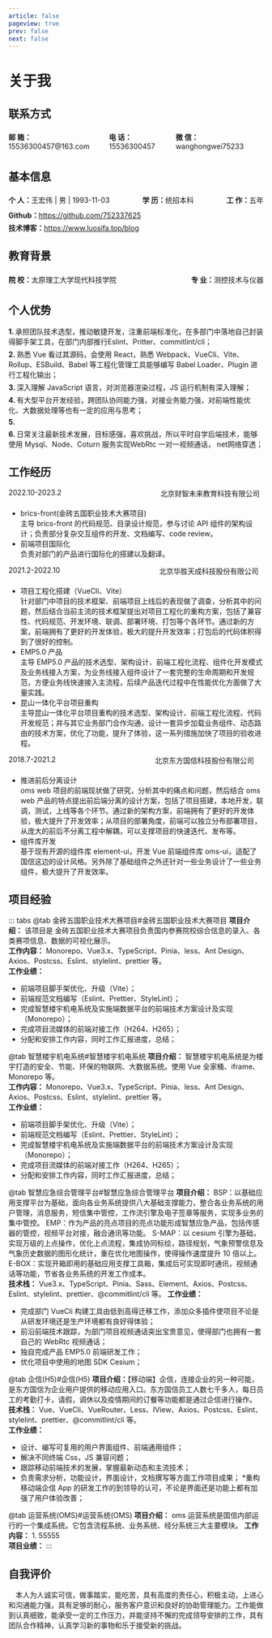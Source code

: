 ```yaml
---
article: false
pageview: true
prev: false
next: false
---
```


# 关于我

<!-- ::: center
![这就是我](./me.jpg '这就是我' =240x300)
::: -->

## 联系方式

<div style="display: flex;justify-content: space-between;">
<p style="margin: 5px 0;padding: 0;"><strong>邮 箱：</strong>15536300457@163.com</p>
<p style="margin: 5px 0;padding: 0;"><strong>电 话：</strong>15536300457</p>
<p style="margin: 5px 0;padding: 0;"><strong>微 信：</strong>wanghongwei75233</p>
</div>

## 基本信息

<div style="display: flex;justify-content: space-between;">
  <p style="margin: 5px 0;padding: 0;"><strong>个 人：</strong>王宏伟 | 男 | 1993-11-03</p>
  <p style="margin: 5px 0;padding: 0;"><strong>学 历：</strong>统招本科</p>
  <p style="margin: 5px 0;padding: 0;"><strong>工 作：</strong>五年</p>
</div>
<div>
  <p style="margin: 5px 0;padding: 0;"><strong>Github：</strong><a href="https://github.com/752337625">https://github.com/752337625</a></p>
  <p style="margin: 5px 0;padding: 0;"><strong>技术博客：</strong><a href="https://www.luosifa.top/blog">https://www.luosifa.top/blog</a></p>
</div>

## 教育背景

<div style="display: flex;justify-content: space-between;">
  <p style="margin: 5px 0;padding: 0;"><strong>院 校：</strong>太原理工大学现代科技学院</p>
  <p style="margin: 5px 0;padding: 0;"><strong>专 业：</strong>测控技术与仪器</p>
</div>

## 个人优势

<p style="margin: 5px 0;padding: 0;"><strong>1. </strong>承担团队技术选型，推动敏捷开发，注重前端标准化，在多部门中落地自己封装得脚手架工具，在部门内部推行Eslint、Pritter、commitlint/cli；</p>
<p style="margin: 5px 0;padding: 0;"><strong>2. </strong>熟悉 Vue 看过其源码，会使用 React，熟悉 Webpack、VueCli、Vite、Rollup、ESBuild、Babel 等工程化管理工具能够编写 Babel Loader、Plugin 进行工程化输出；</p>
<p style="margin: 5px 0;padding: 0;"><strong>3. </strong>深入理解 JavaScript 语言，对浏览器渲染过程，JS 运行机制有深入理解；</p>
<p style="margin: 5px 0;padding: 0;"><strong>4. </strong>有大型平台开发经验，跨团队协同能力强，对接业务能力强，对前端性能优化、大数据处理等也有一定的应用与思考；</p>
<p style="margin: 5px 0;padding: 0;"><strong>5. </strong></p>
<p style="margin: 5px 0;padding: 0;"><strong>6. </strong>日常关注最新技术发展，目标感强，喜欢挑战，所以平时自学后端技术，能够使用 Mysql、Node、Coturn 服务实现WebRtc 一对一视频通话， net网络穿透；</p>
<!-- <p style="margin: 5px 0;padding: 0;"><strong>6. </strong>日常关注最新技术发展，目标感强，喜欢挑战，所以平时学习休息也会自学后端技术，能够使用 Mysql、Node、、nginx、Coturn 服务实现webRtc 一对一视频通话， net网络穿透；</p> -->
<!-- 1. 计算机基础扎实，熟练掌握 HTML（HTML/HTML5）、JavaScript（ES5/ES6）、CSS/CSS3 等前端技术及相关标准规范，具有良好的浏览器兼容处理能力以及 UI 交互实现能力；
6. 熟练掌握浏览器的渲染原理、浏览器数据库操作（IndexedDB）、浏览器多线程处理数据（Web Worker）、浏览器间相互通信方式（SharedWorker）、Web 程序与浏览器代理服务（Service workers）；
7. 熟练掌握 TypeScript 语法；
8. 熟练掌握前端研发中的各工具链，Webpack、Rollup、Vite、VueCli、ESBuild、Babel 等自动构建工具；
9. 熟练掌握前端框架 Vue2.x、Vue3.x 并能够独立设计完成复杂前端模块的研发；
10. 熟练掌握 Eslint、Pritter、commitlint/cli、Axios、ECharts、Element、Highcharts、Vue-Router、Vuex、Pinia、Cesium、Egis、MapBox、腾讯地图、高德地图等众多第三方工具使用；
11. 熟悉前端用户体验和性能的优化，对页面性能和浏览器(如 IE、FireFox、Chrome 等浏览器)、android 及 ios 设备兼容有丰富的实践经验；
12. 能独立完成 H5 页面开发，兼容不同机型；
13. 具备物联网、大数据、大屏可视化等系统研发经验；
14. 有一定 DevOps 经验，参与前端 CI/CD、运维、部署，保证前端产品服务可用性与稳定性；
15. 具备独立研发产品能力和重构项目的经验；
16. 了解微前端, 参与 Monorepo 项目的构建工作；
17. 了解并掌握 WebRtc 技术以及 WebRtc 整个构建过程，可以搭建一对一视频通话；
18. 了解后端技术栈，具备使用 Java、Node 开发后台服务的能力；
19. 了解数据库 Mysql、Redis 的基本使用规则；
20. 有良好的沟通能力和团队合作精神，遵守开发流程。能带领 3-5 名初级前端工程师，共同完成项目开发；
21. 关注前端技术发展，乐于学习分享，良好的沟通心态，能承受一定工作强度； -->

## 工作经历

<div style="display: flex;">
<p style="margin: 0 0 5px 0;padding: 0;">2022.10-2023.2</p>
<p style="margin: 0 0 5px 0;padding: 0;visibility: hidden;">北京东方国信科技股份有限公司</p>
<p style="margin: 0 0 5px 0;padding: 0;">北京财智未来教育科技有限公司</p>
</div>

- brics-front(金砖五国职业技术大赛项目)  
  主导 brics-front 的代码规范、目录设计规范，参与讨论 API 组件的架构设计；负责部分复杂交互组件的开发、文档编写、code review。
- 前端项目国际化  
  负责对部门的产品进行国际化的搭建以及翻译。

<div style="display: flex;">
<p style="margin: 0 0 5px 0;padding: 0;">2021.2-2022.10</p>
<p style="margin: 0 0 5px 0;padding: 0;visibility: hidden;">北京东方国信科技股份有限公司</p>
<p style="margin: 0 0 5px 0;padding: 0;">北京华胜天成科技股份有限公司</p>
</div>

- 项目工程化搭建（VueCli、Vite）  
  针对部门中项目的技术框架、前端项目上线后的表现做了调查，分析其中的问题，然后结合当前主流的技术框架提出对项目工程化的重构方案，包括了兼容性、代码规范、开发环境、联调、部署环境、打包等个各环节。通过新的方案，前端拥有了更好的开发体验，极大的提升开发效率；打包后的代码体积得到了很好的控制。
- EMP5.0 产品  
  主导 EMP5.0 产品的技术选型、架构设计、前端工程化流程、组件化开发模式及业务线接入方案，为业务线接入组件设计了一套完整的生命周期和开发规范，方便业务线快速接入主流程，后续产品迭代过程中在性能优化方面做了大量实践。
- 昆山一体化平台项目重构  
  主导昆山一体化平台项目重构的技术选型、架构设计、前端工程化流程、代码开发规范；并与其它业务部门合作沟通，设计一套异步加载业务组件、动态路由的技术方案，优化了功能，提升了体验，这一系列措施加快了项目的验收进程。

<!--
- 负责部门 PC 端和移动端产品的前端开发工作；
- 负责对现有产品进行必要的重构和架构调优，满足新的需求，提升开发效率；
- 配合产品经理，实现 UI 及 UE 各方面的需求，持续优化，提升用户体验；
- 负责产品气象模块后端逻辑(Nodejs)开发；
- 负责项目流媒体的前端对接工作；
- 负责 Web 前端项目的架构设计与优化；
- 独自完成产品 EMP5.0 前端研发工作；
- 负责昆山一体化平台前端项目功能研发以及任务分配工作；
- 负责新员工的一些前端技术培训工作； -->

<div style="display: flex;">
<p style="margin: 0 0 5px 0;padding: 0;">2018.7-2021.2</p>
<p style="margin: 0 0 5px 0;padding: 0;visibility: hidden;">北京东方国信科技股份有限公司</p>
<p style="margin: 0 0 5px 0;padding: 0;">北京东方国信科技股份有限公司</p>
</div>

- 推进前后分离设计  
  oms web 项目的前端现状做了研究，分析其中的痛点和问题，然后结合 oms web 产品的特点提出前后端分离的设计方案，包括了项目搭建，本地开发，联调，测试，上线等各个环节。通过新的架构方案，前端拥有了更好的开发体验，极大提升了开发效率；从项目的部署角度，前端可以独立分布部署项目，从庞大的前后不分离工程中解耦，可以支撑项目的快速迭代、发布等。
- 组件库开发  
  基于现有开源的组件库 element-ui，开发 Vue 前端组件库 oms-ui，适配了国信这边的设计风格。另外除了基础组件之外还针对一些业务设计了一些业务组件，极大提升了开发效率。

## 项目经验

::: tabs
@tab 金砖五国职业技术大赛项目#金砖五国职业技术大赛项目
**项目介绍：** 该项目是 金砖五国职业技术大赛项目负责国内参赛院校综合信息的录入、各类赛项信息、数据的可视化展示。  
**工作内容：** Monorepo、Vue3.x、TypeScript、Pinia、less、Ant Design、Axios、Postcss、Eslint、stylelint、prettier 等。  
**工作业绩：**

- 前端项目脚手架优化、升级（Vite）；
- 前端规范文档编写（Eslint、Prettier、StyleLint）；
- 完成智慧楼宇机电系统及实施端数据平台的前端技术方案设计及实现（Monorepo）；
- 完成项目流媒体的前端对接工作（H264、H265）；
- 分配和安排工作内容，同时工作汇报进度，总结；

@tab 智慧楼宇机电系统#智慧楼宇机电系统
**项目介绍：** 智慧楼宇机电系统是为楼宇打造的安全、节能、环保的物联网、大数据系统。使用 Vue 全家桶、iframe、Monorepo 等。  
**工作内容：** Monorepo、Vue3.x、TypeScript、Pinia、less、Ant Design、Axios、Postcss、Eslint、stylelint、prettier 等。  
**工作业绩：**

- 前端项目脚手架优化、升级（Vite）；
- 前端规范文档编写（Eslint、Prettier、StyleLint）；
- 完成智慧楼宇机电系统及实施端数据平台的前端技术方案设计及实现（Monorepo）；
- 完成项目流媒体的前端对接工作（H264、H265）；
- 分配和安排工作内容，同时工作汇报进度，总结；

@tab 智慧应急综合管理平台#智慧应急综合管理平台
**项目介绍：** BSP：以基础应用支撑平台为基础，面向各业务系统提供八大基础支撑能力，整合各业务系统的用户管理，消息服务，短信集中管控，工作流引擎及电子签章等服务，实现多业务的集中管控。
EMP：作为产品的亮点项目的亮点功能形成智慧应急产品，包括传感器的管控，视频平台对接，融合通讯等功能。
S-MAP：以 cesium 引擎为基础，实现万级的上点操作，优化上点流程，集成协同标绘，路径规划，气象预警信息及气象历史数据的图形化统计，重在优化地图操作，使得操作速度提升 10 倍以上。
E-BOX：实现开箱即用的基础应用支撑工具箱，集成后可实现即时通讯，视频通话等功能，节省各业务系统的开发工作成本。  
**技术栈：** Vue3.x、TypeScript、Pinia、Sass、Element、Axios、Postcss、Eslint、stylelint、prettier、@commitlint/cli 等。
**工作业绩：**

- 完成部门 VueCli 构建工具由低到高得迁移工作，添加众多插件使项目不论是从研发环境还是生产环境都有良好得体验；
- 前沿前端技术跟踪，为部门项目视频通话突出宝贵意见，使得部门也拥有一套自己的 WebRtc 视频通话；
- 独自完成产品 EMP5.0 前端研发工作；
- 优化项目中使用的地图 SDK Cesium；

@tab 企信(H5)#企信(H5)
**项目介绍：**【移动端】企信，连接企业的另一种可能，是东方国信为企业用户提供的移动应用入口。东方国信员工人数七千多人，每日员工的考勤打卡，请假，调休以及疫情期间的订餐等功能都是通过企信进行操作。  
 **技术栈：** Vue、VueCli、VueRouter、Less、IView、Axios、Postcss、Eslint、stylelint、prettier、@commitlint/cli 等。  
 **工作业绩：**

- 设计、编写可复用的用户界面组件、前端通用组件；
- 解决不同终端 Css，JS 兼容问题；
- 跟踪移动前端技术的发展，掌握最新动态和主流技术；
- 负责需求分析，功能设计，界面设计，文档撰写等方面工作项目成果； \*重构移动端企信 App 的研发工作的到领导的认可，不论是界面还是功能上都有加强了用户体验改善；

@tab 运营系统(OMS)#运营系统(OMS)
**项目介绍：** oms 运营系统是国信内部运行的一个集成系统。它包含流程系统、业务系统、经分系统三大主要模块。
**工作内容：** 1. 55555  
**项目业绩：**
:::

## 自我评价

&emsp;本人为人诚实可信，做事踏实，能吃苦，具有高度的责任心，积极主动，上进心和沟通能力强，具有足够的耐心，服务客户意识和良好的协助管理能力。工作能做到认真细致，能承受一定的工作压力，并能坚持不懈的完成领导安排的工作，具有团队合作精神，认真学习新的事物和乐于接受新的挑战。

<!-- 突出你的行业背景和技术模块，夸自己，大胆夸

做过什么行业得项目，解决了什么问题、提出过什么技术解决方法、参与过多大数据量得项目、有什么样得架构能力设计、接触过什么样的技术实现
 -->
